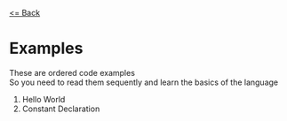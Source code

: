 [<= Back](../)

# Examples

These are ordered code examples </br>
So you need to read them sequently and learn the basics of the language

<ol>
  <li><a href="./01_Hello_World"></a>Hello World</li>
  <li><a href="./02_Constant_Declaration"></a>Constant Declaration</li>
</ol>
